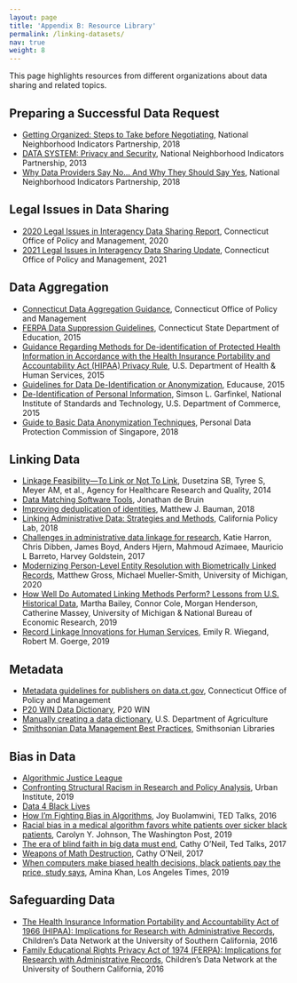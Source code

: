 ```yaml
---
layout: page
title: 'Appendix B: Resource Library'
permalink: /linking-datasets/
nav: true
weight: 8
---
```

This page highlights resources from different organizations about data sharing and related topics.

## Preparing a Successful Data Request
 * [Getting Organized: Steps to Take before Negotiating](https://www.neighborhoodindicators.org/library/guides/getting-organized-steps-take-negotiating), National Neighborhood Indicators Partnership, 2018 
 * [DATA SYSTEM: Privacy and Security](https://www.neighborhoodindicators.org/sites/default/files/publications/Example%20Data%20Security%20Plan.pdf), National Neighborhood Indicators Partnership, 2013 
 * [Why Data Providers Say No… And Why They Should Say Yes](https://www.neighborhoodindicators.org/library/guides/why-data-providers-say-noand-why-they-should-say-yes), National Neighborhood Indicators Partnership, 2018 

## Legal Issues in Data Sharing
 * [2020 Legal Issues in Interagency Data Sharing Report](https://portal.ct.gov/-/media/CT-Data/PA-19153-Legal-Issues-in-Interagency-Data-Sharing-Report-11520.pdf), Connecticut Office of Policy and Management, 2020 
 * [2021 Legal Issues in Interagency Data Sharing Update](https://portal.ct.gov/-/media/CT-Data/Legal-Issues-in-Interagency-Data-Sharing-Report-11521_merged.pdf), Connecticut Office of Policy and Management, 2021 

## Data Aggregation
 * [Connecticut Data Aggregation Guidance](https://portal.ct.gov/-/media/CT-Data/Data_Aggregation_Guidance_V2.pdf), Connecticut Office of Policy and Management 
 * [FERPA Data Suppression Guidelines](http://edsight.ct.gov/relatedreports/BDCRE%20Data%20Suppression%20Rules.pdf), Connecticut State Department of Education, 2015
 * [Guidance Regarding Methods for De-identification of Protected Health Information in Accordance with the Health Insurance Portability and Accountability Act (HIPAA) Privacy Rule](https://www.hhs.gov/hipaa/for-professionals/privacy/special-topics/de-identification/index.html), U.S. Department of Health & Human Services, 2015
 * [Guidelines for Data De-Identification or Anonymization](https://www.educause.edu/focus-areas-and-initiatives/policy-and-security/cybersecurity-program/resources/information-security-guide/toolkits/guidelines-for-data-deidentification-or-anonymization), Educause, 2015
 * [De-Identification of Personal Information](https://nvlpubs.nist.gov/nistpubs/ir/2015/NIST.IR.8053.pdf), Simson L. Garfinkel, National Institute of Standards and Technology, U.S. Department of Commerce, 2015  
 * [Guide to Basic Data Anonymization Techniques](https://iapp.org/media/pdf/resource_center/Guide_to_Anonymisation.pdf), Personal Data Protection Commission of Singapore, 2018 

## Linking Data 
 * [Linkage Feasibility—To Link or Not To Link](https://www.ncbi.nlm.nih.gov/books/NBK253318/), Dusetzina SB, Tyree S, Meyer AM, et al., Agency for Healthcare Research and Quality, 2014
 * [Data Matching Software Tools](https://github.com/J535D165/data-matching-software), Jonathan de Bruin
 * [Improving deduplication of identities](http://www.datasciencepublicpolicy.org//wp-content/uploads/2018/11/dedupewhitepaper.pdf), Matthew J. Bauman, 2018 
 * [Linking Administrative Data: Strategies and Methods](https://github.com/californiapolicylab/data-linking/blob/master/Data%20Linking%20-%20white%20paper%20-%2012%2018%2018%20-%20FINAL.pdf), California Policy Lab, 2018
 * [Challenges in administrative data linkage for research](https://journals.sagepub.com/doi/10.1177/2053951717745678), Katie Harron, Chris Dibben, James Boyd, Anders Hjern, Mahmoud Azimaee, Mauricio L Barreto, Harvey Goldstein, 2017
 * [Modernizing Person-Level Entity Resolution with Biometrically Linked Records](https://sites.lsa.umich.edu/mgms/wp-content/uploads/sites/283/2020/12/entity_resolution_20201203.pdf), Matthew Gross, Michael Mueller-Smith, University of Michigan, 2020
 * [How Well Do Automated Linking Methods Perform? Lessons from U.S. Historical Data](http://www-personal.umich.edu/~baileymj/Bailey_Cole_Henderson_Massey.pdf), Martha Bailey, Connor Cole, Morgan Henderson, Catherine Massey, University of Michigan & National Bureau of Economic Research, 2019
 * [Record Linkage Innovations for Human Services](https://www.chapinhall.org/wp-content/uploads/PDF/Record-Linkage-Innovations-for-the-Human-Services.pdf), Emily R. Wiegand, Robert M. Goerge, 2019

## Metadata 
 * [Metadata guidelines for publishers on data.ct.gov](https://portal.ct.gov/-/media/CT-Data/Metadata-Guidelines.docx?la=en), Connecticut Office of Policy and Management 
 * [P20 WIN Data Dictionary](https://www.ct.edu/files/pdfs/p20win/P20WIN_Data_Dictionary.xlsx), P20 WIN
 * [Manually creating a data dictionary](https://data.nal.usda.gov/manually-creating-data-dictionary), U.S. Department of Agriculture 
 * [Smithsonian Data Management Best Practices](https://library.si.edu/sites/default/files/pdf/rdm_best_practices.pdf), Smithsonian Libraries 

## Bias in Data 
 * [Algorithmic Justice League](https://www.ajlunited.org/)
 * [Confronting Structural Racism in Research and Policy Analysis](https://www.urban.org/sites/default/files/publication/99852/confronting_structural_racism_in_research_and_policy_analysis_0.pdf), Urban Institute, 2019
 * [Data 4 Black Lives](http://d4bl.org/conference.html)
 * [How I’m Fighting Bias in Algorithms](https://www.ted.com/talks/joy_buolamwini_how_i_m_fighting_bias_in_algorithms), Joy Buolamwini, TED Talks, 2016
 * [Racial bias in a medical algorithm favors white patients over sicker black patients](https://www.washingtonpost.com/health/2019/10/24/racial-bias-medical-algorithm-favors-white-patients-over-sicker-black-patients/), Carolyn Y. Johnson, The Washington Post, 2019
 * [The era of blind faith in big data must end](https://www.ted.com/talks/cathy_o_neil_the_era_of_blind_faith_in_big_data_must_end), Cathy O’Neil, Ted Talks, 2017
 * [Weapons of Math Destruction](https://www.penguinrandomhouse.com/books/241363/weapons-of-math-destruction-by-cathy-oneil/), Cathy O’Neil, 2017
 * [When computers make biased health decisions, black patients pay the price, study says](https://www.latimes.com/science/story/2019-10-24/computer-algorithm-fuels-racial-bias-in-us-healthcare), Amina Khan, Los Angeles Times, 2019

## Safeguarding Data 
 * [The Health Insurance Information Portability and Accountability Act of 1966 (HIPAA): Implications for Research with Administrative Records](https://www.datanetwork.org/wp-content/uploads/CDN-HIPAA-Overview_Final.pdf), Children’s Data Network at the University of Southern California, 2016
 * [Family Educational Rights Privacy Act of 1974 (FERPA): Implications for Research with Administrative Records](https://www.datanetwork.org/wp-content/uploads/CDN-FERPA-Overview_Final.pdf), Children’s Data Network at the University of Southern California, 2016
